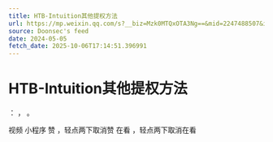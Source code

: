 ```yaml
---
title: HTB-Intuition其他提权方法
url: https://mp.weixin.qq.com/s?__biz=Mzk0MTQxOTA3Ng==&mid=2247488507&idx=1&sn=6a8fb3ee7da20c3f156bc328833e7b40
source: Doonsec's feed
date: 2024-05-05
fetch_date: 2025-10-06T17:14:51.396991
---
```


# HTB-Intuition其他提权方法

：
，
。

视频
小程序
赞
，轻点两下取消赞
在看
，轻点两下取消在看